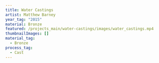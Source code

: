 ```yaml
---
title: Water Castings
artist: Matthew Barney
year_tag: "2015"
material: Bronze
featured: /projects_main/water-castings/images/water_castings.mp4
thumbnailImages: []
material_tag:
  - Bronze
process_tag:
  - Cast
---
```

